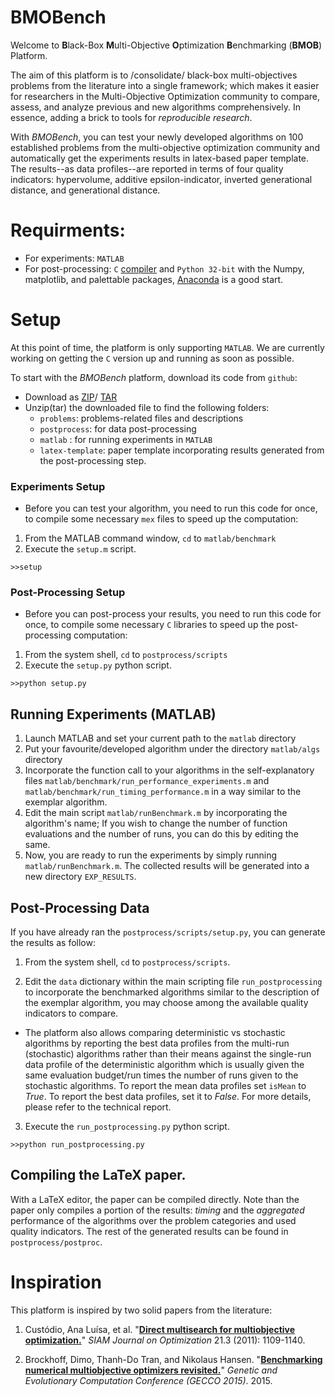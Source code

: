 # BMOBench
Welcome to **B**lack-Box **M**ulti-Objective **O**ptimization **B**enchmarking (**BMOB**) Platform.

The aim of this platform is to /consolidate/ black-box multi-objectives problems from the literature into a single framework; which makes it easier for researchers in the Multi-Objective Optimization community to compare, assess, and analyze previous and new algorithms comprehensively. In essence, adding a brick to tools for *reproducible research*.

With *BMOBench*, you can test your newly developed algorithms on 100 established problems from the multi-objective optimization community and automatically get the experiments results in latex-based paper template. The results--as data profiles--are reported in terms of four quality indicators: hypervolume, additive epsilon-indicator, inverted generational distance, and generational distance.

# Requirments:

* For experiments: `MATLAB`
* For post-processing: `C` [compiler](http://mingw-w64.org/doku.php) and `Python 32-bit` with the Numpy, matplotlib, and palettable packages, [Anaconda](https://www.continuum.io/downloads) is a good start.


# Setup

At this point of time, the platform is only supporting `MATLAB`. We are currently working on getting the `C` version up and running as soon as possible.

To start with the *BMOBench* platform, download its code from `github`:
* Download as [ZIP](https://github.com/ash-aldujaili/BMOBench/zipball/master)/ [TAR](https://github.com/ash-aldujaili/BMOBench/tarball/master)
* Unzip(tar) the downloaded file to find the following folders: 
  * `problems`: problems-related files and descriptions 
  * `postprocess`: for data post-processing 
  * `matlab` : for running experiments in `MATLAB` 
  * `latex-template`: paper template incorporating results generated from the post-processing step.

### Experiments Setup

* Before you can test your algorithm, you need to run this code for once, to compile some necessary `mex` files to speed up the computation:
1. From the MATLAB command window, `cd` to `matlab/benchmark`
2. Execute the `setup.m` script. 
~~~
>>setup
~~~

### Post-Processing Setup

* Before you can post-process your results, you need to run this code for once, to compile some necessary `C` libraries to speed up the post-processing computation:
1. From the system shell, `cd` to `postprocess/scripts`
2. Execute the `setup.py` python script. 
~~~
>>python setup.py
~~~

## Running Experiments (MATLAB)
1. Launch MATLAB and set your current path to the `matlab` directory 
2. Put your favourite/developed algorithm under the directory `matlab/algs` directory
3. Incorporate the function call to your algorithms in the self-explanatory files `matlab/benchmark/run_performance_experiments.m` and `matlab/benchmark/run_timing_performance.m` in a way similar to the exemplar algorithm.
4. Edit the main script `matlab/runBenchmark.m` by incorporating the algorithm's name; If you wish to change the number of function evaluations and the number of runs, you can do this by editing the same.
5. Now, you are ready to run the experiments by simply running `matlab/runBenchmark.m`. The collected results will be generated into a new directory `EXP_RESULTS`.





## Post-Processing Data

If you have already ran the `postprocess/scripts/setup.py`, you can generate the results as follow:
1. From the system shell, `cd` to `postprocess/scripts`.

2. Edit the `data` dictionary within the main scripting file `run_postprocessing` to incorporate the benchmarked algorithms similar to the description of the exemplar algorithm, you may choose among the available quality indicators to compare. 
  * The platform also allows comparing deterministic vs stochastic algorithms by reporting the best data profiles from the multi-run (stochastic) algorithms rather than their means against the single-run data profile of the deterministic algorithm which is usually given the same evaluation budget/run times the number of runs given to the stochastic algorithms. To report the mean data profiles set `isMean` to *True*. To report the best data profiles, set it to *False*. For more details, please refer to the technical report.

3. Execute the `run_postprocessing.py` python script.  
~~~
>>python run_postprocessing.py
~~~


## Compiling the LaTeX paper.

With a LaTeX editor, the paper can be compiled directly. Note than the paper only compiles a portion of the results: *timing* and the *aggregated* performance of the algorithms over the problem categories and used quality indicators. The rest of the generated results can be found in `postprocess/postproc`.


# Inspiration
This platform is inspired by two solid papers from the literature:

1. Custódio, Ana Luísa, et al. "**[Direct multisearch for multiobjective optimization.](http://www.mat.uc.pt/~lnv/papers/dms.pdf)**" *SIAM Journal on Optimization* 21.3 (2011): 1109-1140.

2. Brockhoff, Dimo, Thanh-Do Tran, and Nikolaus Hansen. "**[Benchmarking numerical multiobjective optimizers revisited.](https://hal.inria.fr/hal-01146741/document)**" *Genetic and Evolutionary Computation Conference (GECCO 2015)*. 2015.
